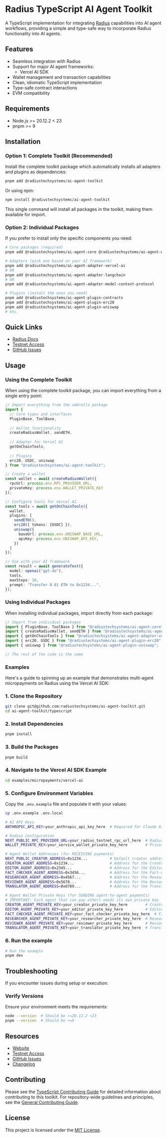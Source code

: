 # Radius TypeScript AI Agent Toolkit

A TypeScript implementation for integrating [Radius](https://radiustech.xyz/) capabilities into AI agent workflows, providing a simple and type-safe way to incorporate Radius functionality into AI agents.

## Features

- Seamless integration with Radius
- Support for major AI agent frameworks:
  - Vercel AI SDK
- Wallet management and transaction capabilities
- Clean, idiomatic TypeScript implementation
- Type-safe contract interactions
- EVM compatibility

## Requirements

- Node.js >= 20.12.2 < 23
- pnpm >= 9

## Installation

### Option 1: Complete Toolkit (Recommended)

Install the complete toolkit package which automatically installs all adapters and plugins as dependencies:

```bash
pnpm add @radiustechsystems/ai-agent-toolkit
```

Or using npm:

```bash
npm install @radiustechsystems/ai-agent-toolkit
```

This single command will install all packages in the toolkit, making them available for import.

### Option 2: Individual Packages

If you prefer to install only the specific components you need:

```bash
# Core packages (required)
pnpm add @radiustechsystems/ai-agent-core @radiustechsystems/ai-agent-wallet

# Adapters (pick one based on your AI framework)
pnpm add @radiustechsystems/ai-agent-adapter-vercel-ai
# OR
pnpm add @radiustechsystems/ai-agent-adapter-langchain
# OR
pnpm add @radiustechsystems/ai-agent-adapter-model-context-protocol

# Plugins (install the ones you need)
pnpm add @radiustechsystems/ai-agent-plugin-contracts
pnpm add @radiustechsystems/ai-agent-plugin-erc20
pnpm add @radiustechsystems/ai-agent-plugin-uniswap
# etc.
```

## Quick Links

- [Radius Docs](https://docs.radiustech.xyz/)
- [Testnet Access](https://docs.radiustech.xyz/radius-testnet-access)
- [GitHub Issues](https://github.com/radiustechsystems/ai-agent-toolkit/issues)

## Usage

### Using the Complete Toolkit

When using the complete toolkit package, you can import everything from a single entry point:

```typescript
// Import everything from the umbrella package
import { 
  // Core types and interfaces
  PluginBase, ToolBase,
  
  // Wallet functionality
  createRadiusWallet, sendETH,
  
  // Adapter for Vercel AI
  getOnChainTools,
  
  // Plugins
  erc20, USDC, uniswap
} from "@radiustechsystems/ai-agent-toolkit";

// Create a wallet
const wallet = await createRadiusWallet({
  rpcUrl: process.env.RPC_PROVIDER_URL,
  privateKey: process.env.WALLET_PRIVATE_KEY
});

// Configure tools for Vercel AI
const tools = await getOnChainTools({
  wallet,
  plugins: [
    sendETH(),
    erc20({ tokens: [USDC] }),
    uniswap({
      baseUrl: process.env.UNISWAP_BASE_URL,
      apiKey: process.env.UNISWAP_API_KEY,
    })
  ]
});

// Use with your AI framework
const result = await generateText({
  model: openai("gpt-4o"),
  tools,
  maxSteps: 10,
  prompt: "Transfer 0.01 ETH to 0x1234...",
});
```

### Using Individual Packages

When installing individual packages, import directly from each package:

```typescript
// Import from individual packages
import { PluginBase, ToolBase } from "@radiustechsystems/ai-agent-core";
import { createRadiusWallet, sendETH } from "@radiustechsystems/ai-agent-wallet";
import { getOnChainTools } from "@radiustechsystems/ai-agent-adapter-vercel-ai";
import { erc20, USDC } from "@radiustechsystems/ai-agent-plugin-erc20";
import { uniswap } from "@radiustechsystems/ai-agent-plugin-uniswap";

// The rest of the code is the same
```

### Examples

Here's a guide to spinning up an example that demonstrates multi-agent micropayments on Radius using the Vercel AI SDK:

### 1. Clone the Repository

```bash
git clone git@github.com:radiustechsystems/ai-agent-toolkit.git
cd ai-agent-toolkit/typescript
```

### 2. Install Dependencies

```bash
pnpm install
```

### 3. Build the Packages

```bash
pnpm build
```

### 4. Navigate to the Vercel AI SDK Example

```bash
cd examples/micropayments/vercel-ai
```

### 5. Configure Environment Variables

Copy the `.env.example` file and populate it with your values:

```bash
cp .env.example .env.local
```

```bash
# AI API Keys
ANTHROPIC_API_KEY=your_anthropic_api_key_here  # Required for Claude AI models

# Radius Configuration
NEXT_PUBLIC_RPC_PROVIDER_URL=your_radius_testnet_rpc_url_here  # Radius testnet RPC URL
WALLET_PRIVATE_KEY=your_service_wallet_private_key_here        # Private key for service wallet that sends base payments (must be funded)

# Agent Wallet Addresses (for RECEIVING payments)
NEXT_PUBLIC_CREATOR_ADDRESS=0x1234...          # Default creator address shown in UI form (can be overridden by user)
CREATOR_AGENT_ADDRESS=0x1234...                # Address for the Creator agent (receives 40% of payment)
EDITOR_AGENT_ADDRESS=0x2345...                 # Address for the Editor agent (receives 15% of payment)
FACT_CHECKER_AGENT_ADDRESS=0x3456...           # Address for the Fact-Checker agent (receives 10% of payment)
RESEARCHER_AGENT_ADDRESS=0x4567...             # Address for the Researcher agent (receives 15% of payment)
REVIEWER_AGENT_ADDRESS=0x5678...               # Address for the Reviewer agent (receives 10% of payment)
TRANSLATOR_AGENT_ADDRESS=0x6789...             # Address for the Translator agent (receives 10% of payment)

# Agent Wallet Private Keys (for SENDING agent-to-agent payments)
# IMPORTANT: Each agent that can pay others needs its own private key
CREATOR_AGENT_PRIVATE_KEY=your_creator_private_key_here        # Creator agent wallet private key (for paying researcher/editor)
EDITOR_AGENT_PRIVATE_KEY=your_editor_private_key_here          # Editor agent wallet private key (for paying reviewer)
FACT_CHECKER_AGENT_PRIVATE_KEY=your_fact_checker_private_key_here  # Fact-checker agent wallet private key
RESEARCHER_AGENT_PRIVATE_KEY=your_researcher_private_key_here  # Researcher agent wallet private key
REVIEWER_AGENT_PRIVATE_KEY=your_reviewer_private_key_here      # Reviewer agent wallet private key
TRANSLATOR_AGENT_PRIVATE_KEY=your_translator_private_key_here  # Translator agent wallet private key
```

### 6. Run the example

```bash
# Run the example
pnpm dev
```

## Troubleshooting

If you encounter issues during setup or execution:

### Verify Versions

Ensure your environment meets the requirements:

```bash
node --version  # Should be >=20.12.2 <23
pnpm --version  # Should be >=9
```

## Resources

- [Website](https://radiustech.xyz/)
- [Testnet Access](https://docs.radiustech.xyz/radius-testnet-access)
- [GitHub Issues](https://github.com/radiustechsystems/ai-agent-toolkit/issues)
- [Changelog](https://github.com/radiustechsystems/ai-agent-toolkit/blob/main/CHANGELOG.md)

## Contributing

Please see the [TypeScript Contributing Guide](https://github.com/radiustechsystems/ai-agent-toolkit/blob/main/typescript/CONTRIBUTING.md) for detailed information about contributing to this toolkit. For repository-wide guidelines and principles, see the [General Contributing Guide](https://github.com/radiustechsystems/ai-agent-toolkit/blob/main/CONTRIBUTING.md).

## License

This project is licensed under the [MIT License](https://github.com/radiustechsystems/ai-agent-toolkit/blob/main/LICENSE).
